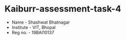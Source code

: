 # Kaiburr-assessment-task-4
* Name  - Shashwat Bhatnagar
* Institute - VIT, Bhopal
* Reg no. - 19BAI10137

